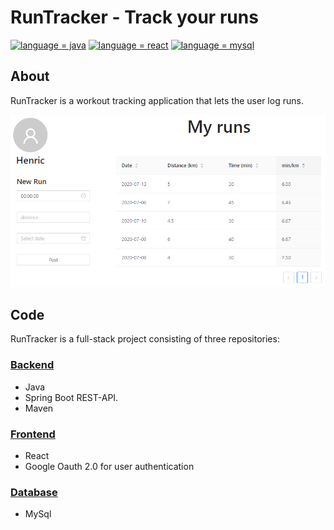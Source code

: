# RunTracker - Track your runs

[![language = java](https://img.shields.io/badge/language-java-ff4b3b.svg)](#)
[![language = react](https://img.shields.io/badge/language-react-ffad3b.svg)](#)
[![language = mysql](https://img.shields.io/badge/language-mysql-ad3bff.svg)](#)


## About
RunTracker is a workout tracking application that lets the user log runs.


<p align="center">
   <img src="/README_res/App_Screenshot.png"/>
</p>




## Code
RunTracker is a full-stack project consisting of three repositories:
### [Backend](https://github.com/HenricAndersson/RunTracker_Backend "Backend Repository")
  * Java
  * Spring Boot REST-API.
  * Maven 
  
### [Frontend](https://github.com/HenricAndersson/RunTracker_Frontend "Frontend Repository")
  * React
  * Google Oauth 2.0 for user authentication

### [Database](https://github.com/HenricAndersson/RunTracker_Database "Database Repository")
  * MySql
